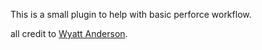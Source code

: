 This is a small plugin to help with basic perforce workflow.

all credit to [Wyatt Anderson](https://github.com/wyattanderson/dotfiles/tree/master/vim/bundle/vim-perforce).
